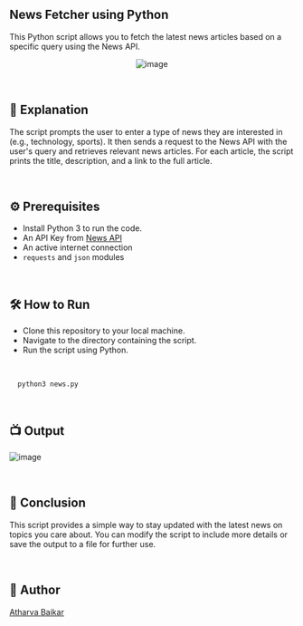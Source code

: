 
## News Fetcher using Python

This Python script allows you to fetch the latest news articles based on a specific query using the News API.
<br>

<p align="center">
  <img src="https://github.com/user-attachments/assets/501be886-7881-49d1-ada4-c85c00b9c117" alt="image">
</p>

<br>

## 🌟 Explanation

The script prompts the user to enter a type of news they are interested in (e.g., technology, sports). It then sends a request to the News API with the user's query and retrieves relevant news articles. For each article, the script prints the title, description, and a link to the full article.

<br>

## ⚙️ Prerequisites

- Install Python 3 to run the code.
- An API Key from [News API](https://newsapi.org)
- An active internet connection
- `requests` and `json` modules

<br>

## 🛠️ How to Run

- Clone this repository to your local machine.
- Navigate to the directory containing the script.
- Run the script using Python.

<br>

```python3
  python3 news.py
```


<br>

## 📺 Output

![image](https://github.com/user-attachments/assets/2c580e67-2834-48a9-bd82-59296c794b01)

<br>

## 📜 Conclusion

This script provides a simple way to stay updated with the latest news on topics you care about. 
You can modify the script to include more details or save the output to a file for further use.

<br>

## 🤖 Author
[Atharva Baikar](https://github.com/DarkGuardian641)
